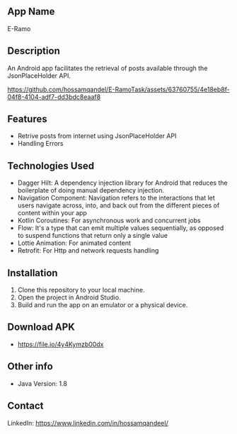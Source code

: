 ## App Name
E-Ramo

## Description
An Android app facilitates the retrieval of posts available through the JsonPlaceHolder API.

https://github.com/hossamqandel/E-RamoTask/assets/63760755/4e18eb8f-04f8-4104-adf7-dd3bdc8eaaf8

## Features
- Retrive posts from internet using JsonPlaceHolder API
- Handling Errors

## Technologies Used
- Dagger Hilt: A dependency injection library for Android that reduces the boilerplate of doing manual dependency injection.
- Navigation Component: Navigation refers to the interactions that let users navigate across, into, and back out from the different pieces of content within your app
- Kotlin Coroutines: For asynchronous work and concurrent jobs 
- Flow: It's a type that can emit multiple values sequentially, as opposed to suspend functions that return only a single value
- Lottie Animation: For animated content
- Retrofit: For Http and network requests handling


## Installation
1. Clone this repository to your local machine.
2. Open the project in Android Studio.
3. Build and run the app on an emulator or a physical device.
 
## Download APK 
- https://file.io/4y4Kymzb00dx
  
## Other info
- Java Version: 1.8
  
## Contact
LinkedIn: https://www.linkedin.com/in/hossamqandeel/



